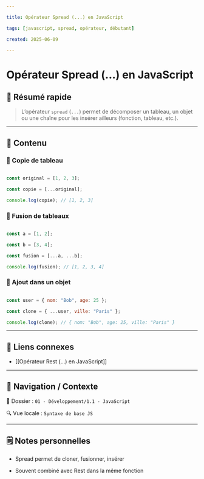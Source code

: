 ```yaml
---

title: Opérateur Spread (...) en JavaScript

tags: [javascript, spread, opérateur, débutant]

created: 2025-06-09

---
```


  

# Opérateur Spread (...) en JavaScript

  

## 🧠 Résumé rapide

  

> L’opérateur `spread` (`...`) permet de décomposer un tableau, un objet ou une chaîne pour les insérer ailleurs (fonction, tableau, etc.).

  

---

  

## 📌 Contenu

  

### 📍 Copie de tableau

  

```js

const original = [1, 2, 3];

const copie = [...original];

console.log(copie); // [1, 2, 3]

```

  

### 📍 Fusion de tableaux

  

```js

const a = [1, 2];

const b = [3, 4];

const fusion = [...a, ...b];

console.log(fusion); // [1, 2, 3, 4]

```

  

### 📍 Ajout dans un objet

  

```js

const user = { nom: "Bob", age: 25 };

const clone = { ...user, ville: "Paris" };

console.log(clone); // { nom: "Bob", age: 25, ville: "Paris" }

```

  

---

  

## 🔗 Liens connexes

  

- [[Opérateur Rest (...) en JavaScript]]

  

---

  

## 🧭 Navigation / Contexte

  

📂 Dossier : `01 - Développement/1.1 - JavaScript`  

🔍 Vue locale : `Syntaxe de base JS`

  

---

  

## 🗒️ Notes personnelles

  

- Spread permet de cloner, fusionner, insérer

- Souvent combiné avec Rest dans la même fonction